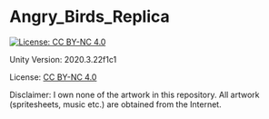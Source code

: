 # Angry_Birds_Replica
[![License: CC BY-NC 4.0](https://img.shields.io/badge/License-CC%20BY--NC%204.0-lightgrey.svg)](https://creativecommons.org/licenses/by-nc/4.0/)

Unity Version: 2020.3.22f1c1

License: [CC BY-NC 4.0](https://creativecommons.org/licenses/by-nc/4.0/)

Disclaimer: I own none of the artwork in this repository. All artwork (spritesheets, music etc.) are obtained from the Internet.

